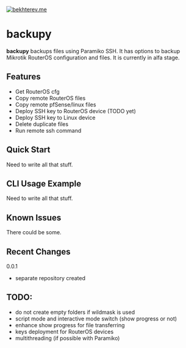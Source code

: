 [![bekhterev.me](https://img.shields.io/badge/bekhterev.me-some%20kind%20of%20blog-green.svg)](https://bekhterev.me)

backupy
========

**backupy** backups files using Paramiko SSH. It has options to backup Mikrotik RouterOS configuration and files. It is currently in alfa stage.

Features
------------

- Get RouterOS cfg
- Copy remote RouterOS files
- Copy remote pfSense/linux files
- Deploy SSH key to RouterOS device (TODO yet)
- Deploy SSH key to Linux device
- Delete duplicate files
- Run remote ssh command


Quick Start
-----------

Need to write all that stuff.

CLI Usage Example
-----------------

Need to write all that stuff.

Known Issues
------------

There could be some.


Recent Changes
--------------
0.0.1 

- separate repository created

TODO:
--------------
- do not create empty folders if wildmask is used
- script mode and interactive mode switch (show progress or not)
- enhance show progress for file transferring
- keys deployment for RouterOS devices
- multithreading (if possible with Paramiko)

